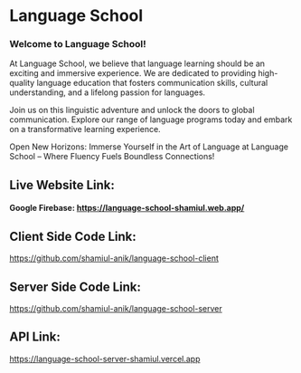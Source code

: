 # Language School

<h3>Welcome to Language School!</h3>

At Language School, we believe that language learning should be an exciting and immersive experience. We are dedicated to providing high-quality language education that fosters communication skills, cultural understanding, and a lifelong passion for languages.

Join us on this linguistic adventure and unlock the doors to global communication. Explore our range of language programs today and embark on a transformative learning experience.

Open New Horizons: Immerse Yourself in the Art of Language at Language School – Where Fluency Fuels Boundless Connections!

## Live Website Link: 
#### Google Firebase: https://language-school-shamiul.web.app/
<!-- #### Netlify:  -->

## Client Side Code Link:
https://github.com/shamiul-anik/language-school-client

## Server Side Code Link:
https://github.com/shamiul-anik/language-school-server


## API Link:
https://language-school-server-shamiul.vercel.app
